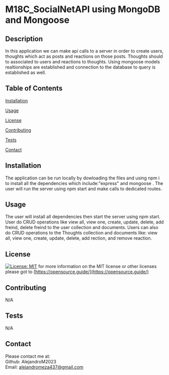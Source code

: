 # M18C_SocialNetAPI using MongoDB and Mongoose

## Description

  In this application we can make api calls to a server in order to create users, thoughts which act as posts and reactions on those posts. Thoughts should to associated to users and reactions to thoughts. Using mongoose models realtionships are established and connection to the database to query is established as well.



## Table of Contents

  [Installation](#installation)

  [Usage](#usage)

  [License](#license)

  [Contributing](#contributing)

  [Tests](#tests)

  [Contact](#tests)


## Installation

  The application can be run locally by dowloading the files and using npm i to install all the dependencies which include:"express" and mongoose . The user will run the server using npm start and make calls to dedicated routes.


## Usage

  The user will install all dependencies then start the server using npm start. User do CRUD operations like view all, view one, create, update, delete, add freind, delete freind to the user collection and documents. Users can also do CRUD operations to the Thoughts collection and documents like: view all, view one, create, update, delete, add rection, and remove reaction.
## License
  
[![License: MIT](https://img.shields.io/badge/License-MIT-yellow.svg)](https://opensource.org/licenses/MIT) for more information on the MIT license or other licenses please got to [https://opensource.guide/](https://opensource.guide/)

## Contributing

  N/A

## Tests

  N/A

## Contact

  Please contact me at:\
Github: AlejandroM2023\
 Email: alejandromeza437@gmail.com
  

